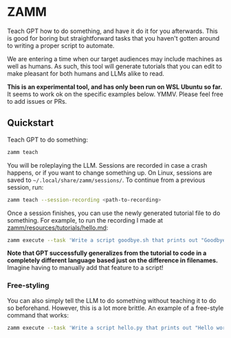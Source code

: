 # ZAMM

Teach GPT how to do something, and have it do it for you afterwards. This is good for boring but straightforward tasks that you haven't gotten around to writing a proper script to automate.

We are entering a time when our target audiences may include machines as well as humans. As such, this tool will generate tutorials that you can edit to make pleasant for both humans and LLMs alike to read.

**This is an experimental tool, and has only been run on WSL Ubuntu so far.** It seems to work ok on the specific examples below. YMMV. Please feel free to add issues or PRs.

## Quickstart

Teach GPT to do something:

```bash
zamm teach
```

You will be roleplaying the LLM. Sessions are recorded in case a crash happens, or if you want to change something up. On Linux, sessions are saved to `~/.local/share/zamm/sessions/`. To continue from a previous session, run:

```bash
zamm teach --session-recording <path-to-recording>
```

Once a session finishes, you can use the newly generated tutorial file to do something. For example, to run the recording I made at [zamm/resources/tutorials/hello.md](zamm/resources/tutorials/hello.md):

```bash
zamm execute --task 'Write a script goodbye.sh that prints out "Goodbye world". Execute it.' --documentation zamm/resources/tutorials/hello.md
```

**Note that GPT successfully generalizes from the tutorial to code in a completely different language based just on the difference in filenames.** Imagine having to manually add that feature to a script!

### Free-styling

You can also simply tell the LLM to do something without teaching it to do so beforehand. However, this is a lot more brittle. An example of a free-style command that works:

```bash
zamm execute --task 'Write a script hello.py that prints out "Hello world". Execute it.'
```
